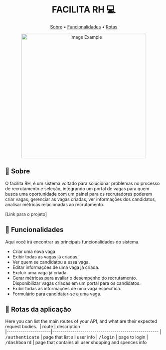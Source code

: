 <h1 align="center" style="font-weight: bold;">FACILITA RH 💻</h1>
<p align="center">
 <a href="#sobre">Sobre</a> • 
 <a href="#funcionalidades">Funcionalidades</a> • 
  <a href="#rotas">Rotas</a>
</p>


<p align="center">
    <img src="../.github/example.png" alt="Image Example" width="400px">
</p>

<h2 id="sobre">📌 Sobre</h2>

O facilita RH, é um sistema voltado para solucionar problemas no processo de recrutamento e seleção, integrando um portal de vagas para quem busca uma oportunidade com um painel para os recrutadores poderem criar vagas, gerenciar as vagas criadas, ver informações dos candidatos, analisar métricas relacionadas ao recrutamento.

[Link para o projeto]

<h2 id="funcionalidades">🚀 Funcionalidades</h2>

Aqui você irá encontrar as principais funcionalidades do sistema.

<ul>
 <li>Criar uma nova vaga</li>
 <li>Exibir todas as vagas já criadas.</li>
 <li>Ver quem se candidatou a essa vaga.</li>
 <li>Editar informações de uma vaga já criada.</li>
 <li>Excluir uma vaga já criada.</li>
 <li>Gerar métricas para avaliar o desempenho do recrutamento.</li
 <li>Disponibilizar vagas criadas em um portal para os candidatos.</li>
 <li>Exibir todas as informações de uma vaga especifica.</li>
 <li>Formulário para candidatar-se a uma vaga.</li>
</ul>

<h2 id="rotas">📍 Rotas da aplicação</h2>

Here you can list the main routes of your API, and what are their expected request bodies.
​
| route               | description                                          
|----------------------|-----------------------------------------------------
| <kbd>/authenticate</kbd>     | page that list all user info
| <kbd>/login</kbd>     | page to login
| <kbd>/dashboard</kbd>     | page that contains all user shopping and spences info

